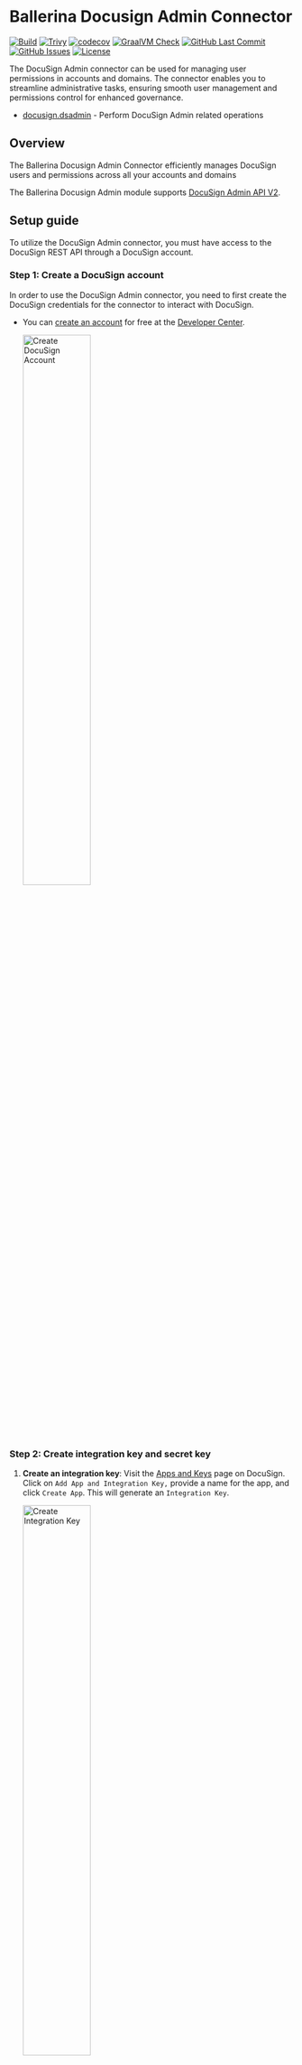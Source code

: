 # Ballerina Docusign Admin Connector

[![Build](https://github.com/ballerina-platform/module-ballerinax-docusign.dsadmin/actions/workflows/ci.yml/badge.svg)](https://github.com/ballerina-platform/module-ballerinax-docusign.dsadmin/actions/workflows/ci.yml)
[![Trivy](https://github.com/ballerina-platform/module-ballerinax-docusign.dsadmin/actions/workflows/trivy-scan.yml/badge.svg)](https://github.com/ballerina-platform/module-ballerinax-docusign.dsadmin/actions/workflows/trivy-scan.yml)
[![codecov](https://codecov.io/gh/ballerina-platform/module-ballerinax-docusign.dsadmin/branch/main/graph/badge.svg)](https://codecov.io/gh/ballerina-platform/module-ballerinax-docusign.dsadmin)
[![GraalVM Check](https://github.com/ballerina-platform/module-ballerinax-docusign.dsadmin/actions/workflows/build-with-bal-test-graalvm.yml/badge.svg)](https://github.com/ballerina-platform/module-ballerinax-docusign.dsadmin/actions/workflows/build-with-bal-test-graalvm.yml)
[![GitHub Last Commit](https://img.shields.io/github/last-commit/ballerina-platform/module-ballerinax-docusign.dsadmin.svg)](https://github.com/ballerina-platform/module-ballerinax-docusign.dsadmin/commits/main)
[![GitHub Issues](https://img.shields.io/github/issues/ballerina-platform/ballerina-library/module/docusign.dsadmin.svg?label=Open%20Issues)](https://github.com/ballerina-platform/ballerina-library/labels/module%2Fdocusign.dsadmin)
[![License](https://img.shields.io/badge/License-Apache%202.0-blue.svg)](https://opensource.org/licenses/Apache-2.0)

The DocuSign Admin connector can be used for managing user permissions in accounts and domains. The connector enables you to streamline administrative tasks, ensuring smooth user management and permissions control for enhanced governance.

- [docusign.dsadmin](ballerina/Module.md) - Perform DocuSign Admin related operations

## Overview

The Ballerina Docusign Admin Connector efficiently manages DocuSign users and permissions across all your accounts and domains

The Ballerina Docusign Admin module supports [DocuSign Admin API V2](https://github.com/docusign/OpenAPI-Specifications/blob/master/admin.rest.swagger-v2.1.json).

## Setup guide

To utilize the DocuSign Admin connector, you must have access to the DocuSign REST API through a DocuSign account.

### Step 1: Create a DocuSign account

In order to use the DocuSign Admin connector, you need to first create the DocuSign credentials for the connector to interact with DocuSign.

- You can [create an account](https://go.docusign.com/o/sandbox/) for free at the [Developer Center](https://developers.docusign.com/).

    <img src="https://raw.githubusercontent.com/ballerina-platform/module-ballerinax-docusign.dsclick/main/ballerina/resources/create-account.png" alt="Create DocuSign Account" width="50%">

### Step 2: Create integration key and secret key

1. **Create an integration key**: Visit the [Apps and Keys](https://admindemo.docusign.com/apps-and-keys) page on DocuSign. Click on `Add App and Integration Key,` provide a name for the app, and click `Create App`. This will generate an `Integration Key`.

    <img src="https://raw.githubusercontent.com/ballerina-platform/module-ballerinax-docusign.dsclick/main/ballerina/resources/app-and-integration-key.png" alt="Create Integration Key" width="50%">

2. **Generate a secret key**: Under the `Authentication` section, click on `Add Secret Key`. This will generate a secret Key. Make sure to copy and save both the `Integration Key` and `Secret Key`.

    <img src="https://raw.githubusercontent.com/ballerina-platform/module-ballerinax-docusign.dsclick/main/ballerina/resources/add-secret-key.png" alt="Add Secret Key" width="50%">

### Step 3: Generate refresh token

1. **Add a redirect URI**: Click on `Add URI` and enter your redirect URI (e.g., <http://www.example.com/callback>).

    <img src="https://raw.githubusercontent.com/ballerina-platform/module-ballerinax-docusign.dsclick/main/ballerina/resources/add-redirect-uri.png" alt="Add Redirect URI" width="50%">

2. **Generate the encoded key**: The `Encoded Key` is a base64 encoded string of your `Integration key` and `Secret Key` in the format `{IntegrationKey:SecretKey}`. You can generate this in your web browser's console using the `btoa()` function: `btoa('IntegrationKey:SecretKey')`. You can either generate the encoded key from an online base64 encoder.

3. **Get the authorization code**: Visit the following URL in your web browser, replacing `{iKey}` with your Integration Key and `{redirectUri}` with your redirect URI.

    ```url
    https://account-d.docusign.com/oauth/auth?response_type=code&scope=signature%20impersonation&client_id={iKey}&redirect_uri={redirectUri}
    ```

    This will redirect you to your Redirect URI with a `code` query parameter. This is your `authorization code`.

4. **Get the refresh token**: Use the following `curl` command to get the refresh token, replacing `{encodedKey}` with your Encoded Key and `{codeFromUrl}` with your `authorization code`.

    ```bash
    curl --location 'https://account-d.docusign.com/oauth/token' \
    --header 'Authorization: Basic {encodedKey}' \
    --header 'Content-Type: application/x-www-form-urlencoded' \
    --data-urlencode 'code={codeFromUrl}' \
    --data-urlencode 'grant_type=authorization_code'
    ```

    The response will contain your refresh token. Use `https://account-d.docusign.com/oauth/token` as the refresh URL.

Remember to replace `{IntegrationKey:SecretKey}`, `{iKey}`, `{redirectUri}`, `{encodedKey}`, and `{codeFromUrl}` with your actual values.

Above is about using the DocuSign Admin API in the developer mode. If your app is ready to go live, you need to follow the guidelines given [here](https://developers.docusign.com/docs/admin-api/go-live/) to make it work.

## Quickstart

To use the DocuSign Admin connector in your Ballerina project, modify the `.bal` file as follows.

### Step 1: Import the module

Import the `ballerinax/docusign.dsadmin` module into your Ballerina project.

```ballerina
import ballerinax/docusign.dsadmin;
```

### Step 2: Instantiate a new connector

Create a `dsadmin:ConnectionConfig` with the obtained OAuth2.0 tokens and initialize the connector with it.

```ballerina
configurable string clientId = ?;
configurable string clientSecret = ?;
configurable string refreshToken = ?;
configurable string refreshUrl = ?;

dsadmin:Client docusignClient = check new({
    auth: {
        clientId,
        clientSecret,
        refreshToken,
        refreshUrl
    }
});
```

### Step 3: Invoke the connector operation

You can now utilize the operations available within the connector.

```ballerina
public function main() returns error? {
    dsadmin:Client docusignClient = ...// instantiates the DocuSign Click client

    dsadmin:OrganizationsResponse orgResponse = check docuSignClient->/v2/organizations();
    io:println("Organizations: ", orgResponse);

    dsadmin:OrganizationResponse[]? organizations = orgResponse.organizations;
    if organizations !is dsadmin:OrganizationResponse[] {
        io:println("Error: organizations not found");
        return;
    }
    dsadmin:OrganizationResponse organization = organizations[0];
    dsadmin:NewUserResponse newUserResponse = check docuSignClient->/v2/organizations/[<string>organization.id]/users.post(
        {
            user_name: "user1",
            first_name: "name1",
            email: "user1@docusignmail.com",
            accounts: [
                {
                    id: accountId,
                    company_name: "Company"
                }
            ]
        }
    );
    io:println("New user created: ", newUserResponse);
}
```

### Step 4: Run the Ballerina application

Use the following command to compile and run the Ballerina program.

```bash
bal run
```

## Examples

The DocuSign Admin connector provides practical examples illustrating usage in various scenarios. Explore these [examples](https://github.com/ballerina-platform/module-ballerinax-docusign.dsadmin/tree/main/examples).

1. [Manage User Information with DocuSign Admin](https://github.com/ballerina-platform/module-ballerinax-docusign.dsadmin/tree/main/examples/manage-user-information)
    This example shows how to use DocuSign Admin API to to create users and retrieve user informations related to eSignature tasks.

2. [View Permissions in User Accounts](https://github.com/ballerina-platform/module-ballerinax-docusign.dsadmin/tree/main/examples/permissions-in-organizations)
    This example shows how to use DocuSign Admin API to to view permission details of the user accounts.

## Issues and projects

The **Issues** and **Projects** tabs are disabled for this repository as this is part of the Ballerina library. To report bugs, request new features, start new discussions, view project boards, etc., visit the Ballerina library [parent repository](https://github.com/ballerina-platform/ballerina-library).

This repository only contains the source code for the package.

## Building from the source

### Prerequisites

1. Download and install Java SE Development Kit (JDK) version 17. You can download it from either of the following sources:

   - [Oracle JDK](https://www.oracle.com/java/technologies/downloads/)
   - [OpenJDK](https://adoptium.net/)

    > **Note:** After installation, remember to set the `JAVA_HOME` environment variable to the directory where JDK was installed.

2. Download and install [Ballerina Swan Lake](https://ballerina.io/).

3. Download and install [Docker](https://www.docker.com/get-started).

    > **Note**: Ensure that the Docker daemon is running before executing any tests.

4. Generate a Github access token with read package permissions, then set the following `env` variables:

    ```bash
   export packageUser=<Your GitHub Username>
   export packagePAT=<GitHub Personal Access Token>
    ```

### Build options

Execute the commands below to build from the source.

1. To build the package:

   ```bash
   ./gradlew clean build
   ```

2. To run the tests:

   ```bash
   ./gradlew clean test
   ```

3. To build the without the tests:

   ```bash
   ./gradlew clean build -x test
   ```

4. To debug package with a remote debugger:

   ```bash
   ./gradlew clean build -Pdebug=<port>
   ```

5. To debug with Ballerina language:

   ```bash
   ./gradlew clean build -PbalJavaDebug=<port>
   ```

6. Publish the generated artifacts to the local Ballerina central repository:

   ```bash
   ./gradlew clean build -PpublishToLocalCentral=true
   ```

7. Publish the generated artifacts to the Ballerina central repository:

   ```bash
   ./gradlew clean build -PpublishToCentral=true
   ```

## Contributing to Ballerina

As an open source project, Ballerina welcomes contributions from the community.

For more information, go to the [contribution guidelines](https://github.com/ballerina-platform/ballerina-lang/blob/master/CONTRIBUTING.md).

## Code of conduct

All contributors are encouraged to read the [Ballerina Code of Conduct](https://ballerina.io/code-of-conduct).

## Useful links

- Discuss code changes of the Ballerina project in [ballerina-dev@googlegroups.com](mailto:ballerina-dev@googlegroups.com).
- Chat live with us via our [Discord server](https://discord.gg/ballerinalang).
- Post all technical questions on Stack Overflow with the [#ballerina](https://stackoverflow.com/questions/tagged/ballerina) tag.
